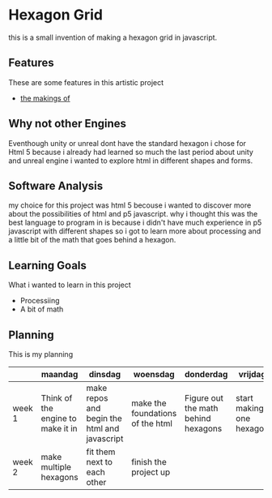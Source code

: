 # Hexagon Grid

this is a small invention of making a hexagon grid in javascript.

## Features
These are some features in this artistic project

- [the makings of](https://github.com/FloydMa1/HexagonGrid/blob/master/sketch.js)

## Why not other Engines
Eventhough unity or unreal dont have the standard hexagon i chose for Html 5 because i already had learned so much the last period
about unity and unreal engine i wanted to explore html in different shapes and forms.

## Software Analysis 
my choice for this project was html 5 becouse i wanted to discover more about the possibilities of html and p5 javascript.
why i thought this was the best language to program in is because i didn't have much experience in p5 javascript with different shapes
so i got to learn more about processing and a little bit of the math that goes behind a hexagon.

## Learning Goals 
What i wanted to learn in this project
- Processiing
- A bit of math

## Planning 
This is my planning

| | maandag | dinsdag | woensdag | donderdag | vrijdag |
| --- | --- | --- | --- | --- | --- |
|week 1 |Think of the engine to make it in|make repos and begin the html and javascript|make the foundations of the html|Figure out the math behind hexagons|start making one hexagon|
|week 2 |make multiple hexagons|fit them next to each other|finish the project up|
